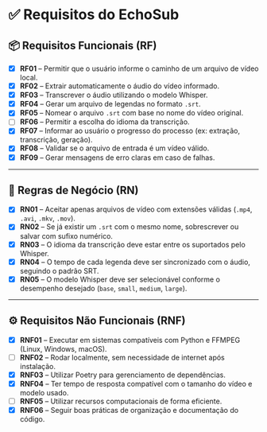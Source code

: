 # ✅ Requisitos do EchoSub

## 📦 Requisitos Funcionais (RF)

- [x] **RF01** – Permitir que o usuário informe o caminho de um arquivo de vídeo local.
- [x] **RF02** – Extrair automaticamente o áudio do vídeo informado.
- [x] **RF03** – Transcrever o áudio utilizando o modelo Whisper.
- [x] **RF04** – Gerar um arquivo de legendas no formato `.srt`.
- [x] **RF05** – Nomear o arquivo `.srt` com base no nome do vídeo original.
- [ ] **RF06** – Permitir a escolha do idioma da transcrição.
- [x] **RF07** – Informar ao usuário o progresso do processo (ex: extração, transcrição, geração).
- [x] **RF08** – Validar se o arquivo de entrada é um vídeo válido.
- [x] **RF09** – Gerar mensagens de erro claras em caso de falhas.

---

## 📌 Regras de Negócio (RN)

- [x] **RN01** – Aceitar apenas arquivos de vídeo com extensões válidas (`.mp4`, `.avi`, `.mkv`, `.mov`).
- [x] **RN02** – Se já existir um `.srt` com o mesmo nome, sobrescrever ou salvar com sufixo numérico.
- [x] **RN03** – O idioma da transcrição deve estar entre os suportados pelo Whisper.
- [x] **RN04** – O tempo de cada legenda deve ser sincronizado com o áudio, seguindo o padrão SRT.
- [x] **RN05** – O modelo Whisper deve ser selecionável conforme o desempenho desejado (`base`, `small`, `medium`, `large`).

---

## ⚙️ Requisitos Não Funcionais (RNF)

- [x] **RNF01** – Executar em sistemas compatíveis com Python e FFMPEG (Linux, Windows, macOS).
- [ ] **RNF02** – Rodar localmente, sem necessidade de internet após instalação.
- [x] **RNF03** – Utilizar Poetry para gerenciamento de dependências.
- [x] **RNF04** – Ter tempo de resposta compatível com o tamanho do vídeo e modelo usado.
- [ ] **RNF05** – Utilizar recursos computacionais de forma eficiente.
- [x] **RNF06** – Seguir boas práticas de organização e documentação do código.
